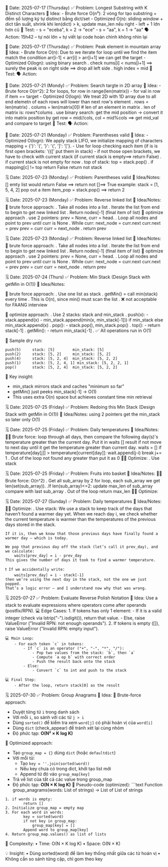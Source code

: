 📅 Date: 2025-07-17 (Thursday)
✅ Problem: Longest Substring with K Distinct Characters
🧠 Idea: 
    - Brute force O(n³): 2 vòng for tạo substring + đếm số lượng ký tự distinct bằng dict/set
    - Optimized O(n): sliding window + dict tần suất, shrink khi len(dict) > k, update max_len nếu right - left + 1 lớn hơn cũ
    🧪 Test:
    - s = "eceba", k = 2 → "ece"
    - s = "aa", k = 1 → "aa"
🗣️ Action: 15h42 – tự nói lớn + tự viết lại code hoàn chỉnh không nhìn lại

📅 Date: 2025-07-17 (Thursday)
✅ Problem: Peak element in mountain array
🧠 Idea: 
    - Brute force O(n): Due to we iterate for loop until we find the item match the condition arr[i-1] < arr[i] > arr[i+1] we can get the target
    - Optimized O(logn): using binary search
        . check nums[i] < nums[i+1] ==> surely the peak is on right side ==> drop all left side
        . high index = mid
    🧪 Test:
🗣️ Action:

📅 Date: 2025-07-21 (Mondy)
✅ Problem: Search targte in 2D array
🧠 Idea: 
    - Brute force O(n^2): 2 for loops, for row in range(len(matrix)) - for val in row if item == target
    - Optimized O(logn): We treat 2D with 1D array due to all end elemetn of each rows will lower than next row's element
        . rows = len(matrix)
        . colums = len(matrix[0]) # len of an element in matrix
        . len of matrix is: rows*colums
        . use binary search: get the mid position -> convert it into matrix position by get
          row = mid//cols, col = mid%cols ==> get mid_val and compare to target
🧪 Test:
🗣️ Action:

📅 Date: 2025-07-21 (Monday)
✅ Problem: Parentheses valid
🧠 Idea: 
    - Optimized O(logn): We apply stack LIFO, we initialize mapping of characters mapping = {')': '(', '}': '{', ']': '['}.
    - Use for loop checking each item (if is is first open brackets: '({[' put them in stack)
    - if not those open brackets, we have to check with current stack (if current stack is empty==> return False)
      . if current stack is not empty for now
      . top of stack: top = stack.pop()
      . if mapping[c] != top return False
    return not stack

🗓️ Date: 2025-07-23 (Monday)
✅ Problem: Parentheses valid
🧠 Idea/Notes: [] emty list would return False ==> return not []==> True
example: stack = [1, 5, 4, 2] pop out a item
         item_pop = stack.pop() ==> return 2

🗓️ Date: 2025-07-23 (Monday)
✅ Problem: Reverse linked list
🧠 Idea/Notes: 
   🙇 brute force approach:
       . Take all nodes into a list 
       . Iterate the list from end to begin to get new linked list
       . Return nodes[-1] (final item of list)
    🤔 optimize approach
       . use 2 pointers: prev = None, curr = head.
       . Loop all nodes and point to prev until curr is None
       . While curr:
            next_node = curr.next
            curr.next = prev
            prev = curr
            curr = next_node
       . return prev

🗓️ Date: 2025-07-23 (Monday)
✅ Problem: Reverse linked list
🧠 Idea/Notes: 
   🙇 brute force approach:
       . Take all nodes into a list 
       . Iterate the list from end to begin to get new linked list
       . Return nodes[-1] (final item of list)
    🤔 optimize approach
       . use 2 pointers: prev = None, curr = head.
       . Loop all nodes and point to prev until curr is None
       . While curr:
            next_node = curr.next
            curr.next = prev
            prev = curr
            curr = next_node
       . return prev

🗓️ Date: 2025-07-24 (Thurs)
✅ Problem: Min Stack (Design Stack with getMin in O(1))
🧠 Idea/Notes:

   🙇 brute force approach:
       . Use one list as stack
       . getMin() = call min(stack) every time
       . This is O(n), since min() must scan the list
       . ❌ not acceptable for FAANG interview

   🤔 optimize approach:
       . Use 2 stacks: stack and min_stack
       . push(x):
           - stack.append(x)
           - min_stack.append(min(x, min_stack[-1])) if min_stack else min_stack.append(x)
       . pop():
           - stack.pop(), min_stack.pop()
       . top():
           - return stack[-1]
       . getMin():
           - return min_stack[-1]
       . ✅ All operations run in O(1)

🧪 Sample dry run:

    push(5)     stack: [5]        min_stack: [5]
    push(2)     stack: [5, 2]     min_stack: [5, 2]
    push(4)     stack: [5, 2, 4]  min_stack: [5, 2, 2]
    push(1)     stack: [5, 2, 4, 1] min_stack: [5, 2, 2, 1]
    pop()       stack: [5, 2, 4]  min_stack: [5, 2, 2]

🎯 Key insight:
   - min_stack mirrors stack and caches "minimum so far"
   - getMin() just peeks min_stack[-1] → O(1)
   - This uses extra O(n) space but achieves constant time min retrieval

🗓️ Date: 2025-07-25 (Friday)
✅ Problem: Redoing this Min Stack (Design Stack with getMin in O(1))
🧠 Idea/Notes: using 2 pointers get the min_stack so later only O(1)

🗓️ Date: 2025-07-25 (Friday)
✅ Problem: Daily temperatures
🧠 Idea/Notes: 
    ⛓️‍💥 Brute force: loop through all days, then compare the following day(s)'s temperature greater than the current day. Put it in waits [] result if not move to next day until it get the temperature greater than current day.
        waits = []
        if temperature[day[j]] > temperature[current[day]]:
            wait.append(j-i)
            break
        j+= 1
    . Out of the loop not found any greater than put it as 0
    ⛓️‍💥 Optimize: 
    . Use stack 

🗓️ Date: 2025-07-25 (Friday)
✅ Problem: Fruits into basket
🧠 Idea/Notes: 
    ⛓️‍💥 Brute force: O(n^2)
    . Get all sub_array by 2 for loop, each sub_array we get len(set(sub_array)). 
        .If len(sub_array)<=2:
            update max_len of sub_array compare with last sub_array
    . Out of the loop return max_len
    ⛓️‍💥 Optimize:

🗓️ Date: 2025-07-27 (Sunday)
✅ Problem: Daily temperatures
🧠 Idea/Notes: 
    ⛓️‍💥 Optimize: 
    . Use stack:
    We use a stack to keep track of the days that haven’t found a warmer day yet.
    When we reach day i, we check whether the current temperature is warmer than the temperatures of the previous days stored in the stack.

    If it is, then we know that those previous days have finally found a warmer day — which is today.

    We pop that previous day off the stack (let’s call it prev_day), and we calculate:
        waits[prev_day] = i - prev_day
    This gives the number of days it took to find a warmer temperature.

    ❗ If we accidentally write:
        waits[prev_day] = i - stack[-1]
    then we’re using the next day in the stack, not the one we just popped.
    That’s a logic error — and I understand now why that was wrong.

🗓️ 2025-07-27
✅ Problem: Evaluate Reverse Polish Notation
🧠 Idea: Use a stack to evaluate expressions where operators come after operands (postfix/RPN).
    💻 Edge Cases:
        1. If tokens has only 1 element:
            - If it is a valid integer (check via lstrip("-").isdigit()), return that value.
            - Else, raise ValueError ("Invalid RPN: not enough operands").
        2. If tokens is empty ([]), raise ValueError ("Invalid RPN: empty input").

    💻 Main Loop:
        - For each token `c` in tokens:
            - If `c` is an operator ("+", "-", "*", "/"):
                - Pop two values from the stack: `b`, then `a`
                - Compute `a op b` with correct order
                - Push the result back onto the stack
            - Else:
                - Convert `c` to int and push to the stack

    💻 Final Step:
        - After the loop, return stack[0] as the result
🗓️ 2025-07-30
✅ Problem: Group Anagrams
🧠 Idea: 
    🙇 Brute-force approach:
   - Duyệt từng từ `i` trong danh sách
   - Với mỗi `i`, so sánh với các từ `j > i`
   - Dùng `sorted()` để kiểm tra xem `word[j]` có phải hoán vị của `word[i]`
   - Dùng `dict` (check_appear) để tránh xét lại cùng nhóm
   - Độ phức tạp: **O(N² × K log K)**

🤔 Optimized approach:
   - Tạo `group_map = {}` dùng `dict` (hoặc `defaultdict`)
   - Với mỗi từ:
       - Tạo `key = ''.join(sorted(word))`
       - Nếu key chưa có trong dict, khởi tạo list mới
       - Append từ đó vào `group_map[key]`
   - Trả về list của tất cả các value trong group_map
   - Độ phức tạp: **O(N × K log K)**
   🔧 Pseudo-code (optimized):
    ```text
    Function group_anagrams(words: List of strings) → List of List of strings

    1. if words is empty:
            return []
    2. Initialize group_map = empty map
    3. For each word in words:
            key = sorted(word)
            if not key in group_map:
                group_map[key] = []
            Append word to group_map[key]
    4. Return group_map.values() as list of lists
🧪 Complexity:
	•	Time: O(N × K log K)
	•	Space: O(N × K)

💡 Insight:
	•	Dùng sorted(word) để làm key thống nhất giữa các từ hoán vị
	•	Không cần so sánh từng cặp, chỉ gom theo key